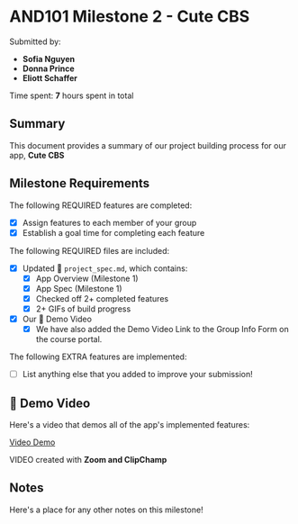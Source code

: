 <!-- (This is a comment) INSTRUCTIONS: Go through this page and fill out any **bolded** entries with their correct values.-->

# AND101 Milestone 2 - **Cute CBS**

Submitted by:
- **Sofia Nguyen**
- **Donna Prince**
- **Eliott Schaffer**

Time spent: **7** hours spent in total

## Summary

This document provides a summary of our project building process for our app, **Cute CBS**

## Milestone Requirements

The following REQUIRED features are completed:

- [X] Assign features to each member of your group
- [X] Establish a goal time for completing each feature

The following REQUIRED files are included:

- [X] Updated 📄 `project_spec.md`, which contains:
  - [X] App Overview (Milestone 1)
  - [X] App Spec (Milestone 1)
  - [X] Checked off 2+ completed features
  - [X] 2+ GIFs of build progress

- [X] Our 🎥 Demo Video
  - [X] We have also added the Demo Video Link to the Group Info Form on the course portal.

The following EXTRA features are implemented:

- [ ] List anything else that you added to improve your submission!

## 🎥 Demo Video

Here's a video that demos all of the app's implemented features:

[Video Demo](https://www.youtube.com/watch?v=71PB3-1eqXI)

VIDEO created with **Zoom and ClipChamp**

## Notes

Here's a place for any other notes on this milestone!
